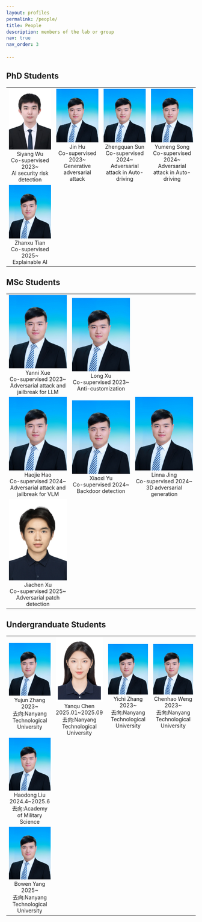 ```yaml
---
layout: profiles
permalink: /people/
title: People
description: members of the lab or group
nav: true
nav_order: 3

---
```


## PhD Students
<table  rules="none">
  <tr>
    <td  width="25%" align="center">
      <center>
        <img src="../assets/img/people_imgs/wusiyang.JPG" width=180 />
        <br/>
        <font>Siyang Wu</font><br/> 
       Co-supervised 2023~<br/>
       AI security risk detection
      </center>
    </td>
    <td  width="25%" align="center">
      <center>
        <img src="../assets/img/people_imgs/jiakaiwang.JPG" width=180 />
        <br/>
        <font>Jin Hu</font><br/>
        Co-supervised 2023~<br/>
        Generative adversarial attack
      </center>
    </td>
    <td  width="25%" align="center">
      <center>
        <img src="../assets/img/people_imgs/jiakaiwang.JPG" width=180 />
        <br/>
        <font>Zhengquan Sun</font><br/>
        Co-supervised 2024~<br/>
        Adversarial attack in Auto-driving
      </center>
    </td>
    <td  width="25%" align="center">
      <center>
        <img src="../assets/img/people_imgs/jiakaiwang.JPG" width=180 />
        <br/>
        <font>Yumeng Song</font><br/>
        Co-supervised 2024~<br/>
        Adversarial attack in Auto-driving
      </center>
    </td>
  </tr>

  <tr>
    <td  width="25%" align="center">
      <center>
        <img src="../assets/img/people_imgs/jiakaiwang.JPG" width=180 />
        <br/>
        <font>Zhanxu Tian</font><br/> 
        Co-supervised 2025~<br/>
        Explainable AI
      </center>
    </td>
  </tr>
</table>


## MSc Students
<table  rules="none">
  <tr>
    <td  width="25%" align="center">
      <center>
        <img src="../assets/img/people_imgs/jiakaiwang.JPG" width=180 />
        <br/>
        <font>Yanni Xue</font><br/>
        Co-supervised 2023~<br/>
        Adversarial attack and jailbreak for LLM
      </center>
    </td>
    <td  width="25%" align="center">
      <center>
        <img src="../assets/img/people_imgs/jiakaiwang.JPG" width=180 />
        <br/>
        <font>Long Xu</font><br/> 
        Co-supervised 2023~<br/>
        Anti-customization
      </center>
    </td>
  </tr>

  <tr>
    <td  width="25%" align="center">
      <center>
        <img src="../assets/img/people_imgs/jiakaiwang.JPG" width=180 />
        <br/>
        <font>Haojie Hao</font><br/>
        Co-supervised 2024~<br/>
        Adversarial attack and jailbreak for VLM<br/>
      </center>
    </td>
    <td  width="25%" align="center">
      <center>
        <img src="../assets/img/people_imgs/jiakaiwang.JPG" width=180 />
        <br/>
        <font>Xiaoxi Yu</font><br/> 
        Co-supervised 2024~<br/>
        Backdoor detection<br/>
      </center>
    </td>
    <td  width="25%" align="center">
      <center>
        <img src="../assets/img/people_imgs/jiakaiwang.JPG" width=180 />
        <br/>
        <font>Linna Jing</font><br/>
        Co-supervised 2024~<br/>
        3D adversarial generation<br/>
      </center>
    </td>
  </tr>

  <tr>
    <td  width="25%" align="center">
      <center>
        <img src="../assets/img/people_imgs/xujiachen.JPG" width=180 />
        <br/>
        <font>Jiachen Xu</font><br/> 
        Co-supervised 2025~<br/>
        Adversarial patch detection<br/>
      </center>
    </td>
  </tr>
</table>

## Undergranduate Students
<table  rules="none">
  <tr>
    <td  width="25%" align="center">
      <center>
        <img src="../assets/img/people_imgs/jiakaiwang.JPG" width=180 />
        <br/>
        <font>Yujun Zhang</font><br/> 
        2023~<br/>
        去向:Nanyang Technological University
      </center>
    </td>
    <td  width="25%" align="center">
      <center>
        <img src="../assets/img/people_imgs/chenyanqu.JPG" width=180 />
        <br/>
        <font>Yanqu Chen</font><br/>
        2025.01~2025.09<br/>
        去向:Nanyang Technological University
      </center>
    </td>
    <td  width="25%" align="center">
      <center>
        <img src="../assets/img/people_imgs/jiakaiwang.JPG" width=180 />
        <br/>
        <font>Yichi Zhang</font><br/>
        2023~<br/>
        去向:Nanyang Technological University
      </center>
    </td>
    <td  width="25%" align="center">
      <center>
        <img src="../assets/img/people_imgs/jiakaiwang.JPG" width=180 />
        <br/>
        <font>Chenhao Weng</font><br/>
        2023~<br/>
        去向:Nanyang Technological University
      </center>
    </td>
  </tr>

  <tr>
    <td  width="25%" align="center">
      <center>
        <img src="../assets/img/people_imgs/jiakaiwang.JPG" width=180 />
        <br/>
        <font>Haodong Liu</font><br/> 
        2024.4~2025.6<br/>
        去向:Academy of Military Science
      </center>
    </td>
  </tr>

  <tr>
    <td  width="25%" align="center">
      <center>
        <img src="../assets/img/people_imgs/jiakaiwang.JPG" width=180 />
        <br/>
        <font>Bowen Yang</font><br/> 
        2025~<br/>
        去向:Nanyang Technological University
      </center>
    </td>
  </tr>
  
</table>